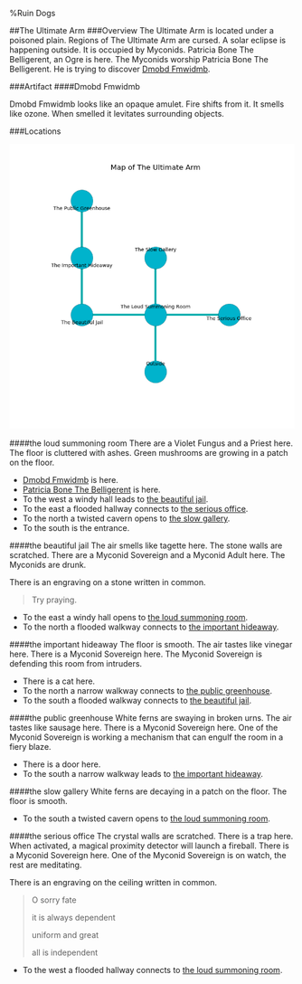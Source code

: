 %Ruin Dogs

##The Ultimate Arm
###Overview
The Ultimate Arm is located under a poisoned plain. Regions of The Ultimate Arm are cursed. A solar eclipse is happening outside. It is occupied by Myconids. <a name="Patricia-Bone-The-Belligerent"></a>Patricia Bone The Belligerent, an Ogre is here. The Myconids worship Patricia Bone The Belligerent. He  is trying to discover [Dmobd Fmwidmb](#Dmobd-Fmwidmb). 



###Artifact
####<a name="Dmobd-Fmwidmb"></a>Dmobd Fmwidmb


Dmobd Fmwidmb looks like an opaque amulet. Fire shifts from it. It smells like ozone. When smelled it levitates surrounding objects. 





###Locations


![](../v2/images/The-Ultimate-Arm.png)

####<a name="the-loud-summoning-room"></a>the loud summoning room
There are a Violet Fungus and a Priest here. The floor is cluttered with ashes. Green mushrooms are growing in a patch on the floor. 



* [Dmobd Fmwidmb](#Dmobd-Fmwidmb) is here.
* [Patricia Bone The Belligerent](#Patricia-Bone-The-Belligerent) is here.
* To the west a windy hall leads to [the beautiful jail](#the-beautiful-jail).
* To the east a flooded hallway connects to [the serious office](#the-serious-office).
* To the north a twisted cavern opens to [the slow gallery](#the-slow-gallery).
* To the south is the entrance.


####<a name="the-beautiful-jail"></a>the beautiful jail
The air smells like tagette here. The stone walls are scratched. There are a Myconid Sovereign and a Myconid Adult here. The Myconids are drunk. 

There is an engraving on a stone written in common. 

> Try praying.
>


* To the east a windy hall opens to [the loud summoning room](#the-loud-summoning-room).
* To the north a flooded walkway connects to [the important hideaway](#the-important-hideaway).


####<a name="the-important-hideaway"></a>the important hideaway
The floor is smooth. The air tastes like vinegar here. There is a Myconid Sovereign here. The Myconid Sovereign is defending this room from intruders. 



* There is a cat here.
* To the north a narrow walkway connects to [the public greenhouse](#the-public-greenhouse).
* To the south a flooded walkway connects to [the beautiful jail](#the-beautiful-jail).


####<a name="the-public-greenhouse"></a>the public greenhouse
White ferns are swaying in broken urns. The air tastes like sausage here. There is a Myconid Sovereign here. One of the Myconid Sovereign is working a mechanism that can engulf the room in a fiery blaze. 



* There is a door here.
* To the south a narrow walkway leads to [the important hideaway](#the-important-hideaway).


####<a name="the-slow-gallery"></a>the slow gallery
White ferns are decaying in a patch on the floor. The floor is smooth. 



* To the south a twisted cavern opens to [the loud summoning room](#the-loud-summoning-room).


####<a name="the-serious-office"></a>the serious office
The crystal walls are scratched. There is a trap here. When activated, a magical proximity detector will launch a fireball. There is a Myconid Sovereign here. One of the Myconid Sovereign is on watch, the rest are meditating. 

There is an engraving on the ceiling written in common. 

> O sorry fate
>
> it is always dependent
>
> uniform and great
>
> all is independent
>


* To the west a flooded hallway connects to [the loud summoning room](#the-loud-summoning-room).


